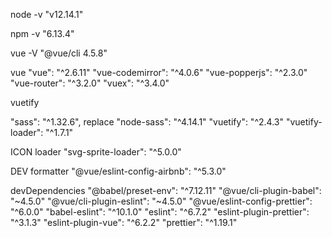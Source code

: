 node -v 
"v12.14.1"

npm -v 
"6.13.4"

vue -V 
"@vue/cli 4.5.8"

vue
"vue": "^2.6.11"
"vue-codemirror": "^4.0.6"
"vue-popperjs": "^2.3.0"
"vue-router": "^3.2.0"
"vuex": "^3.4.0"


vuetify

"sass": "^1.32.6", replace "node-sass": "^4.14.1"
"vuetify": "^2.4.3"
"vuetify-loader": "^1.7.1"


ICON loader
"svg-sprite-loader": "^5.0.0"



DEV formatter
"@vue/eslint-config-airbnb": "^5.3.0"

devDependencies
    "@babel/preset-env": "^7.12.11"
    "@vue/cli-plugin-babel": "~4.5.0"
    "@vue/cli-plugin-eslint": "~4.5.0"
    "@vue/eslint-config-prettier": "^6.0.0"
    "babel-eslint": "^10.1.0"
    "eslint": "^6.7.2"
    "eslint-plugin-prettier": "^3.1.3"
    "eslint-plugin-vue": "^6.2.2"
    "prettier": "^1.19.1"